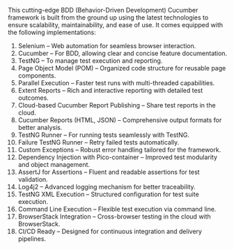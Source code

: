 This cutting-edge BDD (Behavior-Driven Development) Cucumber framework is built from the ground up using the latest technologies to ensure scalability, maintainability, and ease of use. It comes equipped with the following implementations:

1) Selenium – Web automation for seamless browser interaction.
2) Cucumber – For BDD, allowing clear and concise feature documentation.
3) TestNG – To manage test execution and reporting.
4) Page Object Model (POM) – Organized code structure for reusable page components.
5) Parallel Execution – Faster test runs with multi-threaded capabilities.
6) Extent Reports – Rich and interactive reporting with detailed test outcomes.
7) Cloud-based Cucumber Report Publishing – Share test reports in the cloud.
8) Cucumber Reports (HTML, JSON) – Comprehensive output formats for better analysis.
9) TestNG Runner – For running tests seamlessly with TestNG.
10) Failure TestNG Runner – Retry failed tests automatically.
11) Custom Exceptions – Robust error handling tailored for the framework.
12) Dependency Injection with Pico-container – Improved test modularity and object management.
13) AssertJ for Assertions – Fluent and readable assertions for test validation.
14) Log4j2 – Advanced logging mechanism for better traceability.
15) TestNG XML Execution – Structured configuration for test suite execution.
16) Command Line Execution – Flexible test execution via command line.
17) BrowserStack Integration – Cross-browser testing in the cloud with BrowserStack.
18) CI/CD Ready – Designed for continuous integration and delivery pipelines.
